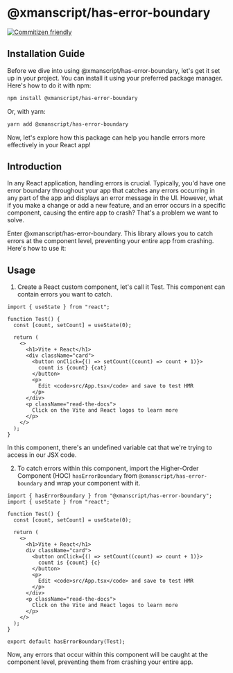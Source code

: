 # @xmanscript/has-error-boundary

[![Commitizen friendly](https://img.shields.io/badge/commitizen-friendly-brightgreen.svg)](http://commitizen.github.io/cz-cli/)

## Installation Guide

Before we dive into using @xmanscript/has-error-boundary, let's get it set up in your project. You can install it using your preferred package manager. Here's how to do it with npm:

```bash
npm install @xmanscript/has-error-boundary
```

Or, with yarn:

```bash
yarn add @xmanscript/has-error-boundary
```

Now, let's explore how this package can help you handle errors more effectively in your React app!

## Introduction

In any React application, handling errors is crucial. Typically, you'd have one error boundary throughout your app that catches any errors occurring in any part of the app and displays an error message in the UI. However, what if you make a change or add a new feature, and an error occurs in a specific component, causing the entire app to crash? That's a problem we want to solve.

Enter @xmanscript/has-error-boundary. This library allows you to catch errors at the component level, preventing your entire app from crashing. Here's how to use it:

## Usage
1. Create a React custom component, let's call it Test. This component can contain errors you want to catch.

```tsx
import { useState } from "react";

function Test() {
  const [count, setCount] = useState(0);

  return (
    <>
      <h1>Vite + React</h1>
      <div className="card">
        <button onClick={() => setCount((count) => count + 1)}>
          count is {count} {cat}
        </button>
        <p>
          Edit <code>src/App.tsx</code> and save to test HMR
        </p>
      </div>
      <p className="read-the-docs">
        Click on the Vite and React logos to learn more
      </p>
    </>
  );
}

```
In this component, there's an undefined variable cat that we're trying to access in our JSX code.


2. To catch errors within this component, import the Higher-Order Component (HOC) `hasErrorBoundary` from `@xmanscript/has-error-boundary` and wrap your component with it.

```tsx
import { hasErrorBoundary } from "@xmanscript/has-error-boundary";
import { useState } from "react";

function Test() {
  const [count, setCount] = useState(0);

  return (
    <>
      <h1>Vite + React</h1>
      div className="card">
        <button onClick={() => setCount((count) => count + 1)}>
          count is {count} {c}
        </button>
        <p>
          Edit <code>src/App.tsx</code> and save to test HMR
        </p>
      </div>
      <p className="read-the-docs">
        Click on the Vite and React logos to learn more
      </p>
    </>
  );
}

export default hasErrorBoundary(Test);

```

Now, any errors that occur within this component will be caught at the component level, preventing them from crashing your entire app.

